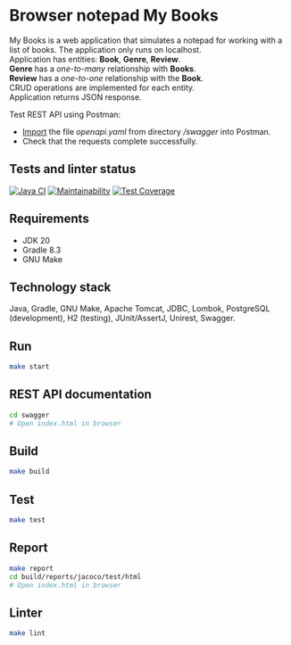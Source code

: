 # Browser notepad My Books
My Books is a web application that simulates a notepad for working with a list of books. The application only runs on localhost. \
Application has entities: **Book**, **Genre**, **Review**. \
**Genre** has a *one-to-many* relationship with **Books**. \
**Review** has a *one-to-one* relationship with the **Book**. \
CRUD operations are implemented for each entity. \
Application returns JSON response.

Test REST API using Postman:
* [Import](https://learning.postman.com/docs/integrations/available-integrations/working-with-openAPI/) the file *openapi.yaml* from directory */swagger* into Postman.
* Check that the requests complete successfully.


## Tests and linter status
[![Java CI](https://github.com/dariakoval/my-books/actions/workflows/generate.yml/badge.svg)](https://github.com/dariakoval/my-books/actions/workflows/generate.yml)
[![Maintainability](https://api.codeclimate.com/v1/badges/e03fdaa078743dca0449/maintainability)](https://codeclimate.com/github/dariakoval/my-books/maintainability)
[![Test Coverage](https://api.codeclimate.com/v1/badges/e03fdaa078743dca0449/test_coverage)](https://codeclimate.com/github/dariakoval/my-books/test_coverage)

## Requirements
* JDK 20
* Gradle 8.3
* GNU Make

## Technology stack
Java, Gradle, GNU Make, Apache Tomcat, JDBC, Lombok, PostgreSQL (development), H2 (testing), JUnit/AssertJ, Unirest, Swagger.

## Run
```bash
make start
```

## REST API documentation
```bash
cd swagger
# Open index.html in browser
```

## Build
```bash
make build
```

## Test
```bash
make test
```

## Report
```bash
make report
cd build/reports/jacoco/test/html
# Open index.html in browser
```

## Linter
```bash
make lint
```
